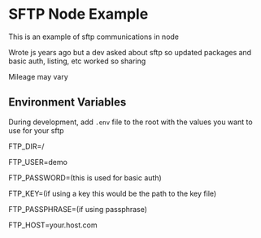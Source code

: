 # SFTP Node Example

This is an example of sftp communications in node

Wrote js years ago but a dev asked about sftp so updated packages and basic auth, listing, etc worked so sharing

Mileage may vary

## Environment Variables

During development, add `.env` file to the root with the values you want to use for your sftp

FTP_DIR=/

FTP_USER=demo

FTP_PASSWORD=(this is used for basic auth)

FTP_KEY=(if using a key this would be the path to the key file)

FTP_PASSPHRASE=(if using passphrase)

FTP_HOST=your.host.com
